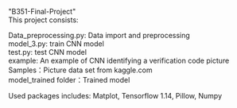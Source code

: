 "B351-Final-Project" <br />
This project consists: <br />

Data_preprocessing.py: Data import and preprocessing  <br />
model_3.py: train CNN model  <br />
test.py: test CNN model  <br />
example: An example of CNN identifying a verification code picture <br />
Samples：Picture data set from kaggle.com <br /> 
model_trained folder：Trained model <br />

Used packages includes: Matplot, Tensorflow 1.14, Pillow, Numpy <br />
